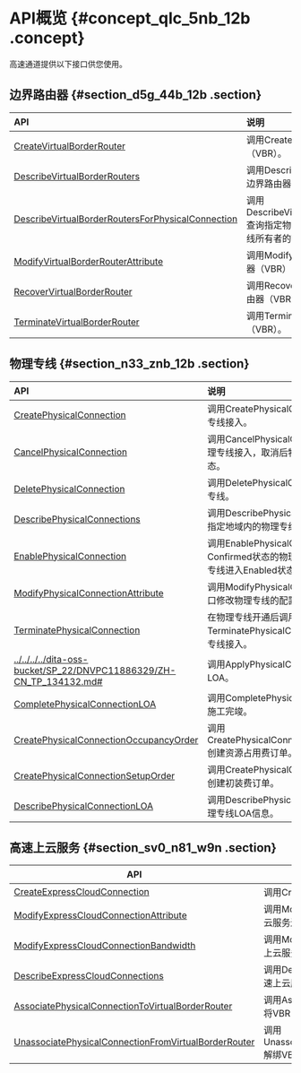 # API概览 {#concept_qlc_5nb_12b .concept}

高速通道提供以下接口供您使用。

## 边界路由器 {#section_d5g_44b_12b .section}

|API|说明|
|:--|:-|
|[CreateVirtualBorderRouter](https://help.aliyun.com/document_detail/124791.htm)|调用CreateVirtualBorderRouter新建边界路由器（VBR）。|
|[DescribeVirtualBorderRouters](https://help.aliyun.com/document_detail/109032.html?)|调用DescribeVirtualBorderRouters接口查询已创建的边界路由器（VBR）。|
|[DescribeVirtualBorderRoutersForPhysicalConnection](https://help.aliyun.com/document_detail/109033.html)|调用DescribeVirtualBorderRoutersForPhysicalConnection查询指定物理专线下的边界路由器（VBR），包括物理专线所有者的VBR和其他账号的VBR。|
|[ModifyVirtualBorderRouterAttribute](https://help.aliyun.com/document_detail/109035.html)|调用ModifyVirtualBorderRouterAttribute修改边界路由器（VBR）的配置。|
|[RecoverVirtualBorderRouter](https://help.aliyun.com/document_detail/109042.html?)|调用RecoverVirtualBorderRouter恢复被终止的边界路由器（VBR）。|
|[TerminateVirtualBorderRouter](https://help.aliyun.com/document_detail/109041.html?)|调用TerminateVirtualBorderRouter终止边界路由器（VBR）。|

## 物理专线 {#section_n33_znb_12b .section}

|API|说明|
|:--|:-|
|[CreatePhysicalConnection](https://help.aliyun.com/document_detail/109008.html?)|调用CreatePhysicalConnection接口申请物理专线接入。|
|[CancelPhysicalConnection](https://help.aliyun.com/document_detail/109010.html?)|调用CancelPhysicalConnection接口取消物理专线接入，取消后物理专线进入Canceled状态。|
|[DeletePhysicalConnection](https://help.aliyun.com/document_detail/109016.html?)|调用DeletePhysicalConnection接口删除物理专线。|
|[DescribePhysicalConnections](https://help.aliyun.com/document_detail/109011.html?)|调用DescribePhysicalConnections接口查询指定地域内的物理专线。|
|[EnablePhysicalConnection](https://help.aliyun.com/document_detail/109015.html?)|调用EnablePhysicalConnection接口开通处于Confirmed状态的物理专线，开通完成后物理专线进入Enabled状态。|
|[ModifyPhysicalConnectionAttribute](https://help.aliyun.com/document_detail/109013.html?)|调用ModifyPhysicalConnectionAttribute接口修改物理专线的配置。|
|[TerminatePhysicalConnection](https://help.aliyun.com/document_detail/109014.html?)|在物理专线开通后调用TerminatePhysicalConnection接口终止物理专线接入。|
|[../../../../dita-oss-bucket/SP\_22/DNVPC11886329/ZH-CN\_TP\_134132.md\#](../../../../cn.zh-CN/API参考/物理专线/ApplyPhysicalConnectionLOA.md#)|调用ApplyPhysicalConnectionLOA申请LOA。|
|[CompletePhysicalConnectionLOA](https://help.aliyun.com/document_detail/112124.html?)|调用CompletePhysicalConnectionLOA完成施工完竣。|
|[CreatePhysicalConnectionOccupancyOrder](https://help.aliyun.com/document_detail/120031.html?)|调用CreatePhysicalConnectionOccupancyOrder创建资源占用费订单。|
|[CreatePhysicalConnectionSetupOrder](https://help.aliyun.com/document_detail/112126.html?)|调用CreatePhysicalConnectionSetupOrder创建初装费订单。|
|[DescribePhysicalConnectionLOA](https://help.aliyun.com/document_detail/112127.html?)|调用DescribePhysicalConnectionLOA查询物理专线LOA信息。|

## 高速上云服务 {#section_sv0_n81_w9n .section}

|API|说明|
|---|--|
|[CreateExpressCloudConnection](../../../../cn.zh-CN/API参考/高速上云服务/CreateExpressCloudConnection.md#)|调用CreateExpressCloudConnection申请高速上云服务。|
|[ModifyExpressCloudConnectionAttribute](../../../../cn.zh-CN/API参考/高速上云服务/ModifyExpressCloudConnectionAttribute.md#)|调用ModifyExpressCloudConnectionAttribute修改高速上云服务连接。|
|[ModifyExpressCloudConnectionBandwidth](../../../../cn.zh-CN/API参考/高速上云服务/ModifyExpressCloudConnectionBandwidth.md#)|调用ModifyExpressCloudConnectionBandwidth修改高速上云服务带宽。|
|[DescribeExpressCloudConnections](../../../../cn.zh-CN/API参考/高速上云服务/DescribeExpressCloudConnections.md#)|调用DescribeExpressCloudConnections查询某个区域的高速上云服务列表。|
|[AssociatePhysicalConnectionToVirtualBorderRouter](../../../../cn.zh-CN/API参考/边界路由器/AssociatePhysicalConnectionToVirtualBorderRouter.md#)|调用AssociatePhysicalConnectionToVirtualBorderRouter将VBR关联物理专线。|
|[UnassociatePhysicalConnectionFromVirtualBorderRouter](../../../../cn.zh-CN/API参考/边界路由器/UnassociatePhysicalConnectionFromVirtualBorderRouter.md#)|调用UnassociatePhysicalConnectionFromVirtualBorderRouter解绑VBR和物理专线。|


